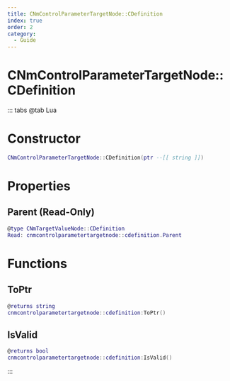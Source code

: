 ```yaml
---
title: CNmControlParameterTargetNode::CDefinition
index: true
order: 2
category:
  - Guide
---
```


# CNmControlParameterTargetNode::CDefinition

::: tabs
@tab Lua
# Constructor
```lua
CNmControlParameterTargetNode::CDefinition(ptr --[[ string ]])
```
# Properties
## Parent (Read-Only)
```lua
@type CNmTargetValueNode::CDefinition
Read: cnmcontrolparametertargetnode::cdefinition.Parent
```
# Functions
## ToPtr
```lua
@returns string
cnmcontrolparametertargetnode::cdefinition:ToPtr()
```
## IsValid
```lua
@returns bool
cnmcontrolparametertargetnode::cdefinition:IsValid()
```

:::